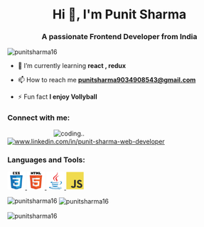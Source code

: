 <h1 align="center">Hi 👋, I'm Punit Sharma</h1>
<h3 align="center">A passionate Frontend Developer from India</h3>

<p align="left"> <img src="https://komarev.com/ghpvc/?username=punitsharma16&label=Profile%20views&color=0e75b6&style=flat" alt="punitsharma16" /> </p>

- 🌱 I’m currently learning **react , redux**

- 📫 How to reach me **punitsharma9034908543@gmail.com**

- ⚡ Fun fact **I enjoy Vollyball**

<h3 align="left">Connect with me:</h3>
<img align="right" alt="coding.." width="400" src="https://camo.githubusercontent.com/48085222d896c4ab194690cf5820d6288d25e8a1ad22b33b715fdfdbae28e84c/68747470733a2f2f6c61766b7573686b756d61722e636f6d2f77702d636f6e74656e742f75706c6f6164732f323032332f30312f70726f66657373696f6e616c2d776f726470726573732d646576656c6f7065722e676966">

<p align="left">
<a href="https://linkedin.com/in/www.linkedin.com/in/punit-sharma-web-developer" target="blank"><img align="center" src="https://raw.githubusercontent.com/rahuldkjain/github-profile-readme-generator/master/src/images/icons/Social/linked-in-alt.svg" alt="www.linkedin.com/in/punit-sharma-web-developer" height="30" width="40" /></a>
</p>

<h3 align="left">Languages and Tools:</h3>
<p align="left"> <a href="https://www.w3schools.com/css/" target="_blank" rel="noreferrer"> <img src="https://raw.githubusercontent.com/devicons/devicon/master/icons/css3/css3-original-wordmark.svg" alt="css3" width="40" height="40"/> </a> <a href="https://www.w3.org/html/" target="_blank" rel="noreferrer"> <img src="https://raw.githubusercontent.com/devicons/devicon/master/icons/html5/html5-original-wordmark.svg" alt="html5" width="40" height="40"/> </a> <a href="https://www.java.com" target="_blank" rel="noreferrer"> <img src="https://raw.githubusercontent.com/devicons/devicon/master/icons/java/java-original.svg" alt="java" width="40" height="40"/> </a> <a href="https://developer.mozilla.org/en-US/docs/Web/JavaScript" target="_blank" rel="noreferrer"> <img src="https://raw.githubusercontent.com/devicons/devicon/master/icons/javascript/javascript-original.svg" alt="javascript" width="40" height="40"/> </a> </p>

<p><img align="left" src="https://github-readme-stats.vercel.app/api/top-langs?username=punitsharma16&show_icons=true&locale=en&layout=compact" alt="punitsharma16" /></p>

<p>&nbsp;<img align="center" src="https://github-readme-stats.vercel.app/api?username=punitsharma16&show_icons=true&locale=en" alt="punitsharma16" /></p>

<p><img align="center" src="https://github-readme-streak-stats.herokuapp.com/?user=punitsharma16&" alt="punitsharma16" /></p>

